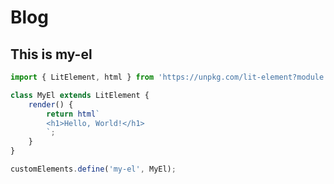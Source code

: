 # Blog
## This is my-el

<my-el></my-el>

```js script
import { LitElement, html } from 'https://unpkg.com/lit-element?module';

class MyEl extends LitElement {
    render() {
        return html`
        <h1>Hello, World!</h1>
        `;
    }
}

customElements.define('my-el', MyEl);
```
